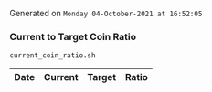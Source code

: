 Generated on `Monday 04-October-2021 at 16:52:05`

### Current to Target Coin Ratio
`current_coin_ratio.sh`

Date|Current|Target|Ratio
---|---|---|---
